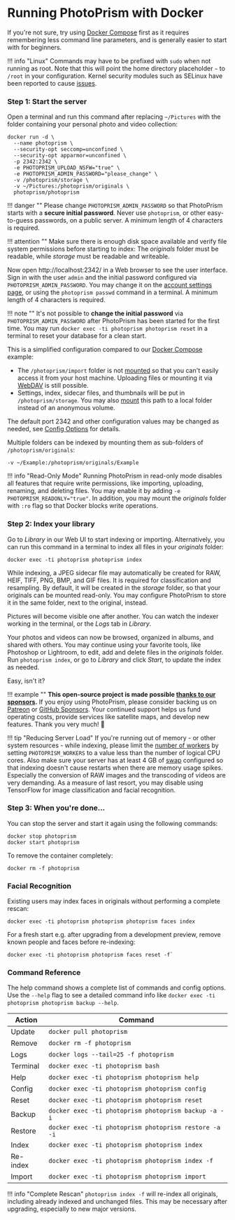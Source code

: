 # Running PhotoPrism with Docker

If you're not sure, try using [Docker Compose](docker-compose.md) first as it requires remembering
less command line parameters, and is generally easier to start with for beginners.

!!! info "Linux"
    Commands may have to be prefixed with `sudo` when not running as root.
    Note that this will point the home directory placeholder `~` to `/root` in your configuration.
    Kernel security modules such as SELinux have been reported to cause
    [issues](https://docs.photoprism.org/getting-started/faq/#why-is-photoprism-getting-stuck-in-a-restart-loop).

### Step 1: Start the server ###

Open a terminal and run this command after replacing `~/Pictures` with
the folder containing your personal photo and video collection:

```
docker run -d \
  --name photoprism \
  --security-opt seccomp=unconfined \
  --security-opt apparmor=unconfined \
  -p 2342:2342 \
  -e PHOTOPRISM_UPLOAD_NSFW="true" \
  -e PHOTOPRISM_ADMIN_PASSWORD="please_change" \
  -v /photoprism/storage \
  -v ~/Pictures:/photoprism/originals \
  photoprism/photoprism
```

!!! danger ""
    Please change `PHOTOPRISM_ADMIN_PASSWORD` so that PhotoPrism starts with a **secure initial password**.
    Never use `photoprism`, or other easy-to-guess passwords, on a public server.
    A minimum length of 4 characters is required.

!!! attention ""
    Make sure there is enough disk space available and verify file system permissions before starting to index:
    The *originals* folder must be readable, while *storage* must be readable and writeable.

Now open http://localhost:2342/ in a Web browser to see the user interface.
Sign in with the user `admin` and the initial password configured via `PHOTOPRISM_ADMIN_PASSWORD`.
You may change it on the [account settings page](../user-guide/settings/account.md),
or using the `photoprism passwd` command in a terminal.
A minimum length of 4 characters is required.

!!! note ""
    It's not possible to **change the initial password** via `PHOTOPRISM_ADMIN_PASSWORD` after PhotoPrism
    has been started for the first time. You may run `docker exec -ti photoprism photoprism reset` in a terminal to
    reset your database for a clean start.

This is a simplified configuration compared to our [Docker Compose](docker-compose.md) example:

* The `/photoprism/import` folder is not [mounted](https://docs.docker.com/storage/bind-mounts/) 
  so that you can't easily access it from your host machine. 
  Uploading files or mounting it via [WebDAV](../user-guide/sync/webdav.md) 
  is still possible.
* Settings, index, sidecar files, and thumbnails will be put 
  in `/photoprism/storage`. 
  You may also [mount](https://docs.docker.com/storage/bind-mounts/)
  this path to a local folder instead of an anonymous volume.

The default port 2342 and other configuration values may be changed as needed,
see [Config Options](config-options.md) for details.

Multiple folders can be indexed by mounting them as sub-folders of `/photoprism/originals`:

```
-v ~/Example:/photoprism/originals/Example
``` 

!!! info "Read-Only Mode"
    Running PhotoPrism in read-only mode disables all features that require write permissions,
    like importing, uploading, renaming, and deleting files.
    You may enable it by adding `-e PHOTOPRISM_READONLY="true"`.
    In addition, you may mount the *originals* folder with `:ro` flag so that Docker
    blocks write operations.

### Step 2: Index your library ###

Go to *Library* in our Web UI to start indexing or importing.
Alternatively, you can run this command in a terminal to index all files in your *originals* folder:

```
docker exec -ti photoprism photoprism index
```

While indexing, a JPEG sidecar file may automatically be created for RAW, HEIF, TIFF, PNG, BMP,
and GIF files. It is required for classification and resampling. By default, it will be created
in the *storage* folder, so that your originals can be mounted read-only.
You may configure PhotoPrism to store it in the same folder, next to the original, instead.

Pictures will become visible one after another. You can watch the indexer working in the terminal,
or the *Logs* tab in *Library*.

Your photos and videos can now be browsed, organized in albums, and shared with others.
You may continue using your favorite tools, like Photoshop or Lightroom,
to edit, add and delete files in the *originals* folder.
Run `photoprism index`, or go to *Library* and click *Start*, to update the index as needed.

Easy, isn't it?

!!! example ""
    **This open-source project is made possible [thanks to our sponsors](https://github.com/photoprism/photoprism/blob/develop/SPONSORS.md).**
    If you enjoy using PhotoPrism, please consider backing us on [Patreon](https://www.patreon.com/photoprism)
    or [GitHub Sponsors](https://github.com/sponsors/photoprism).
    Your continued support helps us fund operating costs, provide services like satellite maps,
    and develop new features. Thank you very much! 💜

!!! tip "Reducing Server Load"
    If you're running out of memory - or other system resources - while indexing, please limit the
    [number of workers](https://docs.photoprism.org/getting-started/config-options/) by setting
    `PHOTOPRISM_WORKERS` to a value less than the number of logical CPU cores.
    Also make sure your server has at least 4 GB of [swap](https://opensource.com/article/18/9/swap-space-linux-systems)
    configured so that indexing doesn't cause restarts when there are memory usage spikes.
    Especially the conversion of RAW images and the transcoding of videos are very demanding.
    As a measure of last resort, you may disable using TensorFlow for image classification and facial recognition.

### Step 3: When you're done... ###

You can stop the server and start it again using the following commands:

```
docker stop photoprism
docker start photoprism
```

To remove the container completely:

```
docker rm -f photoprism
```

### Facial Recognition ###

Existing users may index faces in originals without performing a complete rescan:

```
docker exec -ti photoprism photoprism photoprism faces index
```

For a fresh start e.g. after upgrading from a development preview, remove 
known people and faces before re-indexing:

```
docker exec -ti photoprism photoprism faces reset -f`
```

### Command Reference ###

The help command shows a complete list of commands and config options.
Use the `--help` flag to see a detailed command info
like `docker exec -ti photoprism photoprism backup --help`.

| Action   | Command                                               |
|----------|-------------------------------------------------------|
| Update   | `docker pull photoprism`                              |
| Remove   | `docker rm -f photoprism`                             |
| Logs     | `docker logs --tail=25 -f photoprism`                 |
| Terminal | `docker exec -ti photoprism bash`                     |
| Help     | `docker exec -ti photoprism photoprism help`          |                
| Config   | `docker exec -ti photoprism photoprism config`        |                   
| Reset    | `docker exec -ti photoprism photoprism reset`         |                   
| Backup   | `docker exec -ti photoprism photoprism backup -a -i`  |                      
| Restore  | `docker exec -ti photoprism photoprism restore -a -i` |                   
| Index    | `docker exec -ti photoprism photoprism index`         |                  
| Re-index | `docker exec -ti photoprism photoprism index -f`      |                   
| Import   | `docker exec -ti photoprism photoprism import`        |                  

!!! info "Complete Rescan"
    `photoprism index -f` will re-index all originals, including already indexed and unchanged files. This may be
    necessary after upgrading, especially to new major versions.

